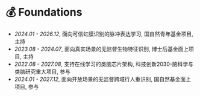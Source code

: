 
# 💰 Foundations
- *2024.01 - 2026.12*, 面向可信虹膜识别的脉冲表达学习, 国自然青年基金项目, 主持
- *2023.08 - 2024.07*, 面向真实场景的无监督生物特征识别, 博士后基金面上项目, 主持
- *2022.08 - 2027.08*, 支持在线学习的类脑芯片架构, 科技创新2030-脑科学与类脑研究重大项目, 参与
- *2024.01 - 2027.12*, 面向开放场景的无监督跨域行人重识别, 国自然基金面上项目, 参与

